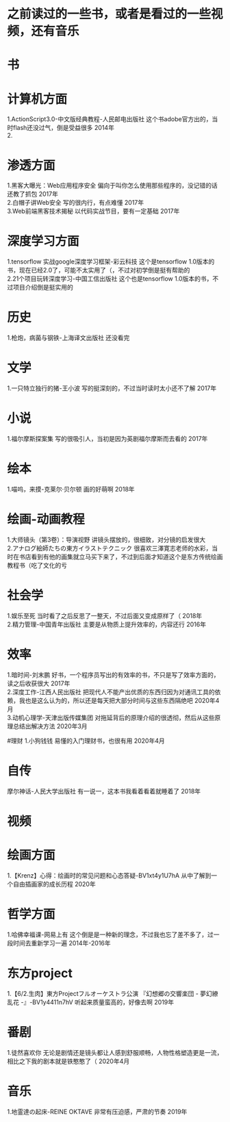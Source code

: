 # 之前读过的一些书，或者是看过的一些视频，还有音乐
# 书
# 计算机方面
1.ActionScript3.0-中文版经典教程-人民邮电出版社 这个书adobe官方出的，当时flash还没过气，倒是受益很多 2014年  
2.

# 渗透方面
1.黑客大曝光：Web应用程序安全 偏向于叫你怎么使用那些程序的，没记错的话还教了抓包 2017年  
2.白帽子讲Web安全 写的很内行，有点难懂 2017年  
3.Web前端黑客技术揭秘 以代码实战节目，要有一定基础 2017年  

# 深度学习方面
1.tensorflow 实战google深度学习框架-彩云科技 这个是tensorflow 1.0版本的书，现在已经2.0了，可能不太实用了（，不过对初学倒是挺有帮助的  
2.21个项目玩转深度学习-中国工信出版社 这个也是tensorflow 1.0版本的书，不过项目介绍倒是挺实用的  

# 历史
1.枪炮，病菌与钢铁-上海译文出版社 还没看完  

# 文学
1.一只特立独行的猪-王小波 写的挺深刻的，不过当时读时太小还不了解 2017年  

# 小说
1.福尔摩斯探案集 写的很吸引人，当初是因为英剧福尔摩斯而去看的 2017年  

# 绘本
1.喵呜，来摸-克莱尔·贝尔顿 画的好萌啊 2018年  

# 绘画-动画教程
1.大师镜头（第3卷）：导演视野 讲镜头摆放的，很细致，对分镜的启发很大  
2.アナログ絵師たちの東方イラストテクニック 很喜欢三澤寛志老师的水彩，当时在书店看到有他的画集就立马买下来了，不过到后面才知道这个是东方传统绘画教程书（吃了文化的亏  
# 社会学
1.娱乐至死 当时看了之后反思了一整天，不过后面又变成原样了（ 2018年  
2.精力管理-中国青年出版社 主要是从物质上提升效率的，内容还行 2016年  
# 效率
1.暗时间-刘末鹏 好书，一个程序员写出的有效率的书，不只是写了效率方面的，读之后收获很大 2017年  
2.深度工作-江西人民出版社 把现代人不能产出优质的东西归因为对通讯工具的依赖，我也是这么认为的，所以还是每天把大部分时间与这些东西隔绝吧 2020年4月  
3.动机心理学-天津出版传媒集团 对拖延背后的原理介绍的很透彻，然后从这些原理总结出解决方法 2020年3月  

#理财
1.小狗钱钱 易懂的入门理财书，也很有用 2020年4月  

# 自传
摩尔神话-人民大学出版社 有一说一，这本书我看着看着就睡着了 2018年  


# 视频
# 绘画方面
1.【Krenz】心得：绘画时的常见问题和心态答疑-BV1xt4y1U7hA 从中了解到一个自由插画家的成长历程 2020年  
# 哲学方面
1.哈佛幸福课-网易上有 这个倒是是一种新的理念，不过我也忘了差不多了，过一段时间去重新学习一遍 2014年-2016年  
# 东方project
1.【6/2.生肉】東方Projectフルオーケストラ公演 『幻想郷の交響楽団 - 夢幻繚乱花 -』-BV1y4411n7hV 听起来质量蛮高的，好像去啊 2019年  
# 番剧
1.徒然喜欢你 无论是剧情还是镜头都让人感到舒服顺畅，人物性格塑造更是一流，相比之下我的剧本就是铁憨憨了（ 2020年4月  
# 音乐
1.地霊達の起床-REINE OKTAVE 非常有压迫感，严肃的节奏 2019年  
